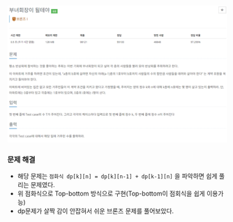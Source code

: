 ![img.png](image/부녀회장이될거야.png)
### 문제 해결
- 해당 문제는 `점화식 dp[k][n] = dp[k][n-1] + dp[k-1][n]` 을 파악하면 쉽게 풀리는 문제였다.
- 위 점화식으로 Top-bottom 방식으로 구현(Top-bottom이 점회식을 쉽게 이용가능)
- dp문제가 살짝 감이 안잡혀서 쉬운 브론즈 문제를 풀어보았다. 